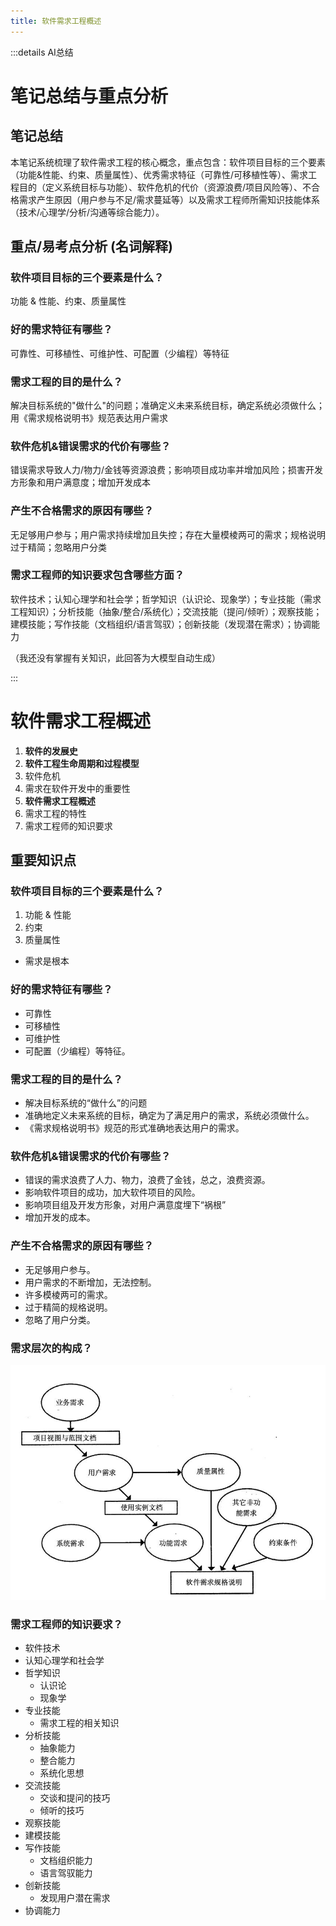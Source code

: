 ```yaml
---
title: 软件需求工程概述
---
```


:::details AI总结



# 笔记总结与重点分析
## 笔记总结
本笔记系统梳理了软件需求工程的核心概念，重点包含：软件项目目标的三个要素（功能&性能、约束、质量属性）、优秀需求特征（可靠性/可移植性等）、需求工程目的（定义系统目标与功能）、软件危机的代价（资源浪费/项目风险等）、不合格需求产生原因（用户参与不足/需求蔓延等）以及需求工程师所需知识技能体系（技术/心理学/分析/沟通等综合能力）。

## 重点/易考点分析 (名词解释)

### 软件项目目标的三个要素是什么？
功能 & 性能、约束、质量属性

### 好的需求特征有哪些？
可靠性、可移植性、可维护性、可配置（少编程）等特征

### 需求工程的目的是什么？
解决目标系统的"做什么"的问题；准确定义未来系统目标，确定系统必须做什么；用《需求规格说明书》规范表达用户需求

### 软件危机&错误需求的代价有哪些？
错误需求导致人力/物力/金钱等资源浪费；影响项目成功率并增加风险；损害开发方形象和用户满意度；增加开发成本

### 产生不合格需求的原因有哪些？
无足够用户参与；用户需求持续增加且失控；存在大量模棱两可的需求；规格说明过于精简；忽略用户分类

### 需求工程师的知识要求包含哪些方面？
软件技术；认知心理学和社会学；哲学知识（认识论、现象学）；专业技能（需求工程知识）；分析技能（抽象/整合/系统化）；交流技能（提问/倾听）；观察技能；建模技能；写作技能（文档组织/语言驾驭）；创新技能（发现潜在需求）；协调能力

（我还没有掌握有关知识，此回答为大模型自动生成）

:::



# 软件需求工程概述

1. **软件的发展史**
2. **软件工程生命周期和过程模型**
3. 软件危机
4. 需求在软件开发中的重要性
5. **软件需求工程概述**
6. 需求工程的特性
7. 需求工程师的知识要求

## 重要知识点

### 软件项目目标的三个要素是什么？

1. 功能 & 性能
2. 约束
3. 质量属性

- 需求是根本

### 好的需求特征有哪些？

- 可靠性
- 可移植性
- 可维护性
- 可配置（少编程）等特征。

### 需求工程的目的是什么？

- 解决目标系统的“做什么”的问题
- 准确地定义未来系统的目标，确定为了满足用户的需求，系统必须做什么。
- 《需求规格说明书》规范的形式准确地表达用户的需求。

### 软件危机&错误需求的代价有哪些？

- 错误的需求浪费了人力、物力，浪费了金钱，总之，浪费资源。
- 影响软件项目的成功，加大软件项目的风险。
- 影响项目组及开发方形象，对用户满意度埋下“祸根”
- 增加开发的成本。

### 产生不合格需求的原因有哪些？

- 无足够用户参与。
- 用户需求的不断增加，无法控制。
- 许多模棱两可的需求。
- 过于精简的规格说明。
- 忽略了用户分类。

### 需求层次的构成？

![需求层次的构成](imgs/QQ_1745132642488.png)

### 需求工程师的知识要求？

- 软件技术
- 认知心理学和社会学
- 哲学知识
  - 认识论
  - 现象学
- 专业技能
  - 需求工程的相关知识
- 分析技能
  - 抽象能力
  - 整合能力
  - 系统化思想
- 交流技能
  - 交谈和提问的技巧
  - 倾听的技巧
- 观察技能
- 建模技能
- 写作技能
  - 文档组织能力
  - 语言驾驭能力
- 创新技能
  - 发现用户潜在需求
- 协调能力
